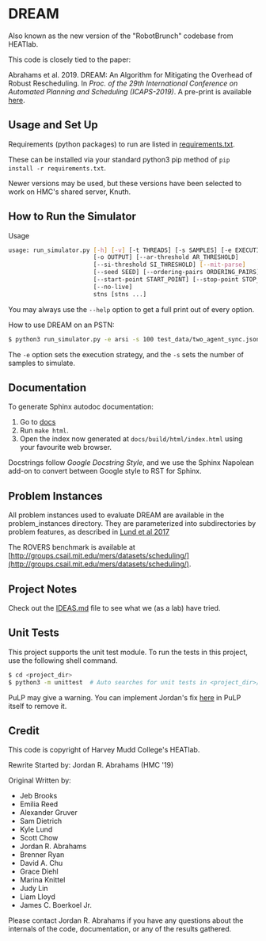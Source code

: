 # DREAM

Also known as the new version of the "RobotBrunch" codebase from HEATlab.

This code is closely tied to the paper:

Abrahams et al. 2019. DREAM: An Algorithm for Mitigating the Overhead of Robust Rescheduling.
In _Proc. of the 29th International Conference on Automated Planning and
Scheduling (ICAPS-2019)_.  A pre-print is available [here](https://www.cs.hmc.edu/HEAT/papers/Abrahams_et_al_ICAPS_2019.pdf).

## Usage and Set Up

Requirements (python packages) to run are listed in
[requirements.txt](requirements.txt).

These can be installed via your standard python3 pip method of `pip install -r requirements.txt`.

Newer versions may be used, but these versions have been selected to work on HMC's shared server, Knuth.


## How to Run the Simulator

Usage

```bash
usage: run_simulator.py [-h] [-v] [-t THREADS] [-s SAMPLES] [-e EXECUTION]
                        [-o OUTPUT] [--ar-threshold AR_THRESHOLD]
                        [--si-threshold SI_THRESHOLD] [--mit-parse]
                        [--seed SEED] [--ordering-pairs ORDERING_PAIRS]
                        [--start-point START_POINT] [--stop-point STOP_POINT]
                        [--no-live]
                        stns [stns ...]
```

You may always use the `--help` option to get a full print out of every option.

How to use DREAM on an PSTN:

```bash
$ python3 run_simulator.py -e arsi -s 100 test_data/two_agent_sync.json
```

The `-e` option sets the execution strategy, and the `-s` sets the number of samples to simulate.

## Documentation
To generate Sphinx autodoc documentation:
1. Go to [docs](docs/)
2. Run `make html`.
3. Open the index now generated at `docs/build/html/index.html` using your
   favourite web browser.

Docstrings follow *Google Docstring Style*, and we use the Sphinx Napolean add-on
to convert between Google style to RST for Sphinx.

## Problem Instances
All problem instances used to evaluate DREAM are available in the problem_instances directory.  They are parameterized into subdirectories by problem features, as described in [Lund et al 2017](https://aaai.org/ocs/index.php/AAAI/AAAI17/paper/download/14641/14163)

The ROVERS benchmark is available at [http://groups.csail.mit.edu/mers/datasets/scheduling/](http://groups.csail.mit.edu/mers/datasets/scheduling/).  

## Project Notes
Check out the [IDEAS.md](IDEAS.md) file to see what we (as a lab) have tried.

## Unit Tests
This project supports the unit test module. To run the tests in this project,
use the following shell command.

```bash
$ cd <project_dir>
$ python3 -m unittest  # Auto searches for unit tests in <project_dir>/tests
```

PuLP may give a warning. You can implement Jordan's fix [here][1] in PuLP
itself to remove it.

## Credit
This code is copyright of Harvey Mudd College's HEATlab.

Rewrite Started by: Jordan R. Abrahams (HMC '19)

Original Written by:
* Jeb Brooks
* Emilia Reed
* Alexander Gruver
* Sam Dietrich
* Kyle Lund
* Scott Chow
* Jordan R. Abrahams
* Brenner Ryan
* David A. Chu
* Grace Diehl
* Marina Knittel
* Judy Lin
* Liam Lloyd
* James C. Boerkoel Jr.

Please contact Jordan R. Abrahams if you have any questions about the internals
of the code, documentation, or any of the results gathered.

[1]: https://github.com/CrystalLord/pulp/commit/693ad5d91380aacfe48297ad772c2ae4b248970a
